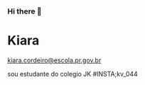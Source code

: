 ### Hi there 👋

# Kiara 
kiara.cordeiro@escola.pr.gov.br

sou estudante do colegio JK
#INSTA;kv_044



<!--
**kiaravitoria/kiaravitoria** is a ✨ _special_ ✨ repository because its `README.md` (this file) appears on your GitHub profile.

Here are some ideas to get you started:

- 🔭 I’m currently working on ...
- 🌱 I’m currently learning ...
- 👯 I’m looking to collaborate on ...
- 🤔 I’m looking for help with ...
- 💬 Ask me about ...
- 📫 How to reach me: ...
- 😄 Pronouns: ...
- ⚡ Fun fact: ...
-->
